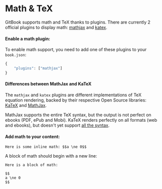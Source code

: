 # Math & TeX

GitBook supports math and TeX thanks to plugins. There are currently 2 official plugins to display math: [mathjax](https://github.com/GitbookIO/plugin-mathjax) and [katex](https://github.com/GitbookIO/plugin-katex).

#### Enable a math plugin:

To enable math support, you need to add one of these plugins to your `book.json`:

```js
{
    "plugins": ["mathjax"]
}
```

#### Differences between MathJax and KaTeX

The `mathjax` and `katex` plugins are different implementations of TeX equation rendering, backed by their respective Open Source libraries: [KaTeX](https://github.com/Khan/KaTeX) and [MathJax](https://www.mathjax.org).

MathJax supports the entire TeX syntax, but the output is not perfect on ebooks (PDF, ePub and Mobi).
KaTeX renders perfectly on all formats (web and ebooks), but doesn't yet support [all the syntax](https://github.com/Khan/KaTeX/wiki/Function-Support-in-KaTeX).


#### Add math to your content:

```
Here is some inline math: $$a \ne 0$$
```

A block of math should begin with a new line:

```
Here is a block of math:

$$
a \ne 0
$$
```